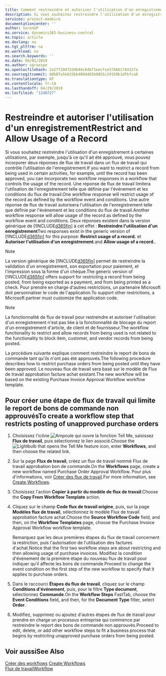 ```yaml
---
title: Comment restreindre et autoriser l'utilisation d'un enregistrement | Microsoft Docs
description: Si vous souhaitez restreindre l'utilisation d'un enregistrement à certaines utilisations, par exemple, jusqu'à ce qu'il ait été approuvé, vous pouvez incorporer deux réponses de flux de travail dans un flux de travail qui contrôle l'utilisation de l'enregistrement.
services: project-madeira
documentationcenter: ''
author: SorenGP
ms.service: dynamics365-business-central
ms.topic: article
ms.devlang: na
ms.tgt_pltfrm: na
ms.workload: na
ms.search.keywords: ''
ms.date: 04/01/2019
ms.author: sgroespe
ms.openlocfilehash: 2a2ff204f2d4b44c84bf1eecfce374b6174432fa
ms.sourcegitcommit: 60b87e5eb32bb408dd65b9855c29159b1dfbfca8
ms.translationtype: HT
ms.contentlocale: fr-CA
ms.lasthandoff: 04/29/2019
ms.locfileid: "1240727"
---
```

# <a name="restrict-and-allow-usage-of-a-record"></a><span data-ttu-id="028f9-103">Restreindre et autoriser l'utilisation d'un enregistrement</span><span class="sxs-lookup"><span data-stu-id="028f9-103">Restrict and Allow Usage of a Record</span></span>
<span data-ttu-id="028f9-104">Si vous souhaitez restreindre l'utilisation d'un enregistrement à certaines utilisations, par exemple, jusqu'à ce qu'il ait été approuvé, vous pouvez incorporer deux réponses de flux de travail dans un flux de travail qui contrôle l'utilisation de l'enregistrement.</span><span class="sxs-lookup"><span data-stu-id="028f9-104">If you want to restrict a record from being used in certain activities, for example, until the record has been approved, you can incorporate two workflow responses in a workflow that controls the usage of the record.</span></span> <span data-ttu-id="028f9-105">Une réponse de flux de travail limitera l'utilisation de l'enregistrement telle que définie par l'événement et les conditions du flux de travail.</span><span class="sxs-lookup"><span data-stu-id="028f9-105">One workflow response will restrict usage of the record as defined by the workflow event and conditions.</span></span> <span data-ttu-id="028f9-106">Une autre réponse de flux de travail autorisera l'utilisation de l'enregistrement telle que définie par l'événement et les conditions du flux de travail.</span><span class="sxs-lookup"><span data-stu-id="028f9-106">Another workflow response will allow usage of the record as defined by the workflow event and conditions.</span></span> <span data-ttu-id="028f9-107">Deux réponses existent dans la version générique de [!INCLUDE[d365fin](includes/d365fin_md.md)] à cet effet : **Restreindre l'utilisation d'un enregistrement**</span><span class="sxs-lookup"><span data-stu-id="028f9-107">Two responses exist in the generic version of [!INCLUDE[d365fin](includes/d365fin_md.md)] for this purpose: **Restrict usage of a record.**</span></span> <span data-ttu-id="028f9-108">et **Autoriser l'utilisation d'un enregistrement**.</span><span class="sxs-lookup"><span data-stu-id="028f9-108">and **Allow usage of a record.**.</span></span>

> [!NOTE]  
>  <span data-ttu-id="028f9-109">La version générique de [!INCLUDE[d365fin](includes/d365fin_md.md)] permet de restreindre la validation d'un enregistrement, son exportation pour paiement, et l'impression sous la forme d'un chèque.</span><span class="sxs-lookup"><span data-stu-id="028f9-109">The generic version of [!INCLUDE[d365fin](includes/d365fin_md.md)] offers support for restricting a record from being posted, from being exported as a payment, and from being printed as a check.</span></span> <span data-ttu-id="028f9-110">Pour prendre en charge d'autres restrictions, un partenaire Microsoft doit personnaliser le code de l'application.</span><span class="sxs-lookup"><span data-stu-id="028f9-110">To support other restrictions, a Microsoft partner must customize the application code.</span></span>  

> [!NOTE]  
>  <span data-ttu-id="028f9-111">La fonctionnalité de flux de travail pour restreindre et autoriser l'utilisation d'un enregistrement n'est pas liée à la fonctionnalité de blocage du report d'un enregistrement d'article, de client et de fournisseur.</span><span class="sxs-lookup"><span data-stu-id="028f9-111">The workflow functionality to restrict and allow records from being used is not related to the functionality to block item, customer, and vendor records from being posted.</span></span>

<span data-ttu-id="028f9-112">La procédure suivante explique comment restreindre le report de bons de commande tant qu'ils n'ont pas été approuvés.</span><span class="sxs-lookup"><span data-stu-id="028f9-112">The following procedure describes how to restrict purchase orders from being posted until they have been approved.</span></span> <span data-ttu-id="028f9-113">Le nouveau flux de travail sera basé sur le modèle de Flux de travail approbation facture achat existant.</span><span class="sxs-lookup"><span data-stu-id="028f9-113">The new workflow will be based on the existing Purchase Invoice Approval Workflow workflow template.</span></span>  

## <a name="to-create-a-workflow-step-that-restricts-posting-of-unapproved-purchase-orders"></a><span data-ttu-id="028f9-114">Pour créer une étape de flux de travail qui limite le report de bons de commande non approuvés</span><span class="sxs-lookup"><span data-stu-id="028f9-114">To create a workflow step that restricts posting of unapproved purchase orders</span></span>  
1. <span data-ttu-id="028f9-115">Choisissez l'icône ![Ampoule qui ouvre la fonction Tell Me](media/ui-search/search_small.png "Dites-moi ce que vous voulez faire"), saisissez **Flux de travail**, puis sélectionnez le lien associé.</span><span class="sxs-lookup"><span data-stu-id="028f9-115">Choose the ![Lightbulb that opens the Tell Me feature](media/ui-search/search_small.png "Tell me what you want to do") icon, enter **Workflows**, and then choose the related link.</span></span>  
2. <span data-ttu-id="028f9-116">Sur la page **Flux de travail**, créez un flux de travail nommé Flux de travail approbation bon de commande.</span><span class="sxs-lookup"><span data-stu-id="028f9-116">On the **Workflows** page, create a new workflow named Purchase Order Approval Workflow.</span></span> <span data-ttu-id="028f9-117">Pour plus d'informations, voir [Créer des flux de travail](across-how-to-create-workflows.md).</span><span class="sxs-lookup"><span data-stu-id="028f9-117">For more information, see [Create Workflows](across-how-to-create-workflows.md).</span></span>  
3. <span data-ttu-id="028f9-118">Choisissez l'action **Copier à partir du modèle de flux de travail**.</span><span class="sxs-lookup"><span data-stu-id="028f9-118">Choose the **Copy From Workflow Template** action.</span></span>  
4. <span data-ttu-id="028f9-119">Cliquez sur le champ **Code flux de travail origine**, puis, sur la page **Modèles flux de travail**, sélectionnez le modèle Flux de travail approbation facture achat.</span><span class="sxs-lookup"><span data-stu-id="028f9-119">Choose the **Source Workflow Code** field, and then, on the **Workflow Templates** page, choose the Purchase Invoice Approval Workflow workflow template.</span></span>  

     <span data-ttu-id="028f9-120">Remarquez que les deux premières étapes du flux de travail concernent la restriction, puis l'autorisation de l'utilisation des factures d'achat.</span><span class="sxs-lookup"><span data-stu-id="028f9-120">Notice that the first two workflow steps are about restricting and then allowing usage of purchase invoices.</span></span> <span data-ttu-id="028f9-121">Modifiez la condition d'événement de la première étape du nouveau flux de travail pour indiquer qu'il affecte les bons de commande.</span><span class="sxs-lookup"><span data-stu-id="028f9-121">Proceed to change the event condition on the first step of the new workflow to specify that it applies to purchase orders.</span></span>  
5. <span data-ttu-id="028f9-122">Dans le raccourci **Étapes du flux de travail**, cliquez sur le champ **Conditions d'événement**, puis, pour le filtre **Type document**, sélectionnez **Commande**.</span><span class="sxs-lookup"><span data-stu-id="028f9-122">On the **Workflow Steps** FastTab, choose the **Event Conditions** field, and then, for the **Document Type** filter, select **Order**.</span></span>  
6. <span data-ttu-id="028f9-123">Modifiez, supprimez ou ajoutez d'autres étapes de flux de travail pour prendre en charge un processus entreprise qui commence par restreindre le report des bons de commande non approuvés.</span><span class="sxs-lookup"><span data-stu-id="028f9-123">Proceed to edit, delete, or add other workflow steps to fit a business process that begins by restricting unapproved purchase orders from being posted.</span></span>  

## <a name="see-also"></a><span data-ttu-id="028f9-124">Voir aussi</span><span class="sxs-lookup"><span data-stu-id="028f9-124">See Also</span></span>  
<span data-ttu-id="028f9-125">[Créer des workflows](across-how-to-create-workflows.md) </span><span class="sxs-lookup"><span data-stu-id="028f9-125">[Create Workflows](across-how-to-create-workflows.md) </span></span>  
[<span data-ttu-id="028f9-126">Flux de travail</span><span class="sxs-lookup"><span data-stu-id="028f9-126">Workflow</span></span>](across-workflow.md)   
